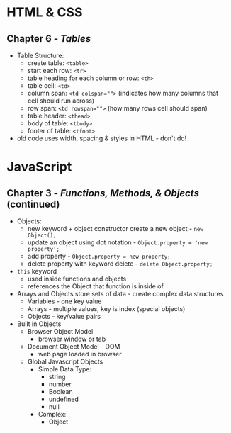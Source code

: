 # HTML & CSS

## Chapter 6 - *Tables*

* Table Structure:
    * create table: `<table>`
    * start each row: `<tr>`
    * table heading for each column or row: `<th>`
    * table cell: `<td>`
    * column span: `<td colspan="">` (indicates how many columns that cell should run across)
    * row span: `<td rowspan="">` (how many rows cell should span)
    * table header: `<thead>` 
    * body of table: `<tbody>`
    * footer of table: `<tfoot>`
* old code uses width, spacing & styles in HTML - don't do!


# JavaScript

## Chapter 3 - *Functions, Methods, & Objects* (continued)

* Objects: 
    * new keyword + object constructor create a new object - `new Object();`
    * update an object using dot notation - `Object.property = 'new property';`
    * add property - `Object.property = new property;`
    * delete property with keyword delete - `delete Object.property;`
* `this` keyword
    * used inside functions and objects
    * references the Object that function is inside of
* Arrays and Objects store sets of data - create complex data structures
    * Variables - one key value
    * Arrays - multiple values, key is index (special objects)
    * Objects - key/value pairs
* Built in Objects
    * Browser Object Model
        * browser window or tab
    * Document Object Model - DOM
        * web page loaded in browser
    * Global Javascript Objects
        * Simple Data Type:
            * string
            * number
            * Boolean
            * undefined
            * null
        * Complex:
            * Object



